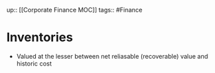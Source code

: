 up:: [[Corporate Finance MOC]]
tags:: #Finance 
# Inventories
- Valued at the lesser between net reliasable (recoverable) value and historic cost